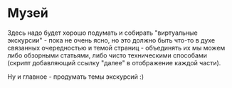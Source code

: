 <!--?title Музей -->

# Музей

Здесь надо будет хорошо подумать и собирать "виртуальные экскурсии" - пока не
очень ясно, но это должно быть что-то в духе связанных очередностью и темой
страниц - объединять их мы можем либо обзорными статьями, либо чисто техническими
способами (скрипт добавляющий ссылку "далее" в отображение каждой части).

Ну и главное - продумать темы экскурсий :)